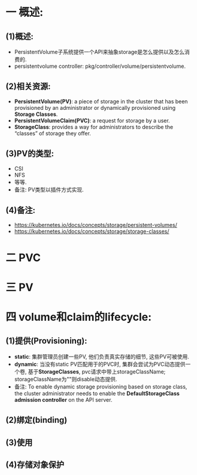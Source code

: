 # 一 概述:
## (1)概述:
- PersistentVolume子系统提供一个API来抽象storage是怎么提供以及怎么消费的.
- persistentvolume controller: pkg/controller/volume/persistentvolume.

## (2)相关资源:
- **PersistentVolume(PV)**: a piece of storage in the cluster that has been provisioned by an administrator or dynamically provisioned using **Storage Classes**.
- **PersistentVolumeClaim(PVC)**: a request for storage by a user.
- **StorageClass**: provides a way for administrators to describe the “classes” of storage they offer.

## (3)PV的类型:
- CSI
- NFS
- 等等.
- 备注: PV类型以插件方式实现.

## (4)备注:
- https://kubernetes.io/docs/concepts/storage/persistent-volumes/
- https://kubernetes.io/docs/concepts/storage/storage-classes/

# 二 PVC

# 三 PV

# 四 volume和claim的lifecycle:
## (1)提供(Provisioning):
- **static**: 集群管理员创建一些PV, 他们负责真实存储的细节, 这些PV可被使用.
- **dynamic**: 当没有static PV匹配用于的PVC时, 集群会尝试为PVC动态提供一个卷, 基于**StorageClasses**, pvc请求中带上storageClassName; storageClassName为""则disable动态提供.
- 备注: To enable dynamic storage provisioning based on storage class, the cluster administrator needs to enable the **DefaultStorageClass admission controller** on the API server.

## (2)绑定(binding)

## (3)使用

## (4)存储对象保护
